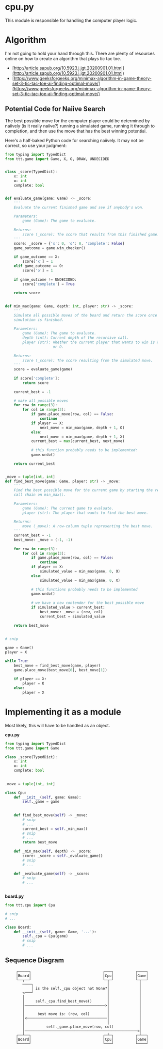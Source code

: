 # cpu.py 

This module is responsible for handling the computer player logic. 

# Algorithm 

I'm not going to hold your hand through this. There are plenty of resources online on how to create an algorithm that plays tic tac toe. 

- [http://article.sapub.org/10.5923.j.jgt.20200901.01.html](http://article.sapub.org/10.5923.j.jgt.20200901.01.html)
- [https://www.geeksforgeeks.org/minimax-algorithm-in-game-theory-set-3-tic-tac-toe-ai-finding-optimal-move/](https://www.geeksforgeeks.org/minimax-algorithm-in-game-theory-set-3-tic-tac-toe-ai-finding-optimal-move/)

## Potential Code for Naiive Search

The best possible move for the computer player could be determined by naiively (is it really naiive?) running a simulated game, running it through to completion, and then use the move that has the best winning potential. 

Here's a half-baked Python code for searching naiively. It may not be correct, so use your judgment: 

```python
from typing import TypedDict
from ttt.game import Game, X, O, DRAW, UNDECIDED


class _score(TypedDict):
    x: int
    o: int
    complete: bool


def evaluate_game(game: Game) -> _score:
    '''
    Evaluate the current finished game and see if anybody's won.
    
    Parameters: 
        game (Game): The game to evaluate.
    
    Returns:
        score (_score): The score that results from this finished game.
    '''
    score: _score = {'x': 0, 'o': 0, 'complete': False}
    game_outcome = game.win_checker()
    
    if game_outcome == X:
        score['x'] = 1
    elif game_outcome == O:
        score['o'] = 1
    
    if game_outcome != UNDECIDED:
        score['complete'] = True
    
    return score
    

def min_max(game: Game, depth: int, player: str) -> _score:
    '''
    Simulate all possible moves of the board and return the score once the 
    simulation is finished.
    
    Parameters: 
        game (Game): The game to evaluate.
        depth (int): Current depth of the recursive call.
        player (str): Whether the current player that wants to win is X 
                      or O.
    
    Returns:
        score (_score): The score resulting from the simulated move.
    '''
    score = evaluate_game(game)
    
    if score['complete']:
        return score
    
    current_best = -1 

    # make all possible moves 
    for row in range(3):
        for col in range(3):
            if game.place_move(row, col) == False:
                continue
            if player == X:
                next_move = min_max(game, depth + 1, O)
            else:
                next_move = min_max(game, depth + 1, X)
            current_best = max(current_best, next_move)
            
            # this function probably needs to be implemented: 
            game.undo() 
    
    return current_best


_move = tuple[int, int]
def find_best_move(game: Game, player: str) -> _move:
    '''
    Find the best possible move for the current game by starting the recursive
    call chain on min_max().
    
    Parameters:
        game (Game): The current game to evaluate.
        player (str): The player that wants to find the best move.
    
    Returns:
        move (_move): A row-column tuple representing the best move.
    '''
    current_best = -1
    best_move: _move = (-1, -1)
    
    for row in range(3):
        for col in range(3):
            if game.place_move(row, col) == False:
                continue 
            if player == X:
                simulated_value = min_max(game, 0, O)
            else:
                simulated_value = min_max(game, 0, X)
            
            # this functions probably needs to be implemented 
            game.undo()
            
            # we have a new contender for the best possible move
            if simulated_value > current_best:
                best_move: _move = (row, col)
                current_best = simulated_value
    
    return best_move 
    
    
# snip

game = Game()
player = X

while True:
    best_move = find_best_move(game, player)
    game.place_move(best_move[0], best_move[1])
    
    if player == X:
        player = O
    else:
        player = X

```

# Implementing it as a module 

Most likely, this will have to be handled as an object.

**cpu.py**

```python
from typing import TypedDict 
from ttt.game import Game

class _score(TypedDict):
    x: int 
    o: int
    complete: bool
    
    
_move = tuple[int, int]

class Cpu:
    def __init__(self, game: Game):
        self._game = game 
    
    
    def find_best_move(self) -> _move: 
        # snip
        # ...
        current_best = self._min_max()
        # snip
        # ...
        return best_move
    
    def _min_max(self, depth) -> _score:
        score: _score = self._evaluate_game()
        # snip 
        # ...

    def _evaluate_game(self) -> _score: 
        # snip
        # ...
        
```

**board.py**

```python
from ttt.cpu import Cpu

# snip
# ...

class Board: 
    def __init__(self, game: Game, '...'):
        self._cpu = Cpu(game)
        # snip
        # ...
```

## Sequence Diagram 

```
     ┌─────┐                                 ┌───┐          ┌────┐
     │Board│                                 │Cpu│          │Game│
     └──┬──┘                                 └─┬─┘          └─┬──┘
        ────┐                                  │              │   
            │ is the self._cpu object not None?│              │   
        <───┘                                  │              │   
        │                                      │              │   
        │     self._cpu.find_best_move()       │              │   
        │─────────────────────────────────────>│              │   
        │                                      │              │   
        │      best move is: (row, col)        │              │   
        │<─────────────────────────────────────│              │   
        │                                      │              │   
        │          self._game.place_move(row, col)            │   
        │────────────────────────────────────────────────────>│   
     ┌──┴──┐                                 ┌─┴─┐          ┌─┴──┐
     │Board│                                 │Cpu│          │Game│
     └─────┘                                 └───┘          └────┘
```
